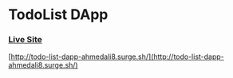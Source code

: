 # TodoList DApp

### [Live Site](http://todo-list-dapp-ahmedali8.surge.sh/)
[http://todo-list-dapp-ahmedali8.surge.sh/](http://todo-list-dapp-ahmedali8.surge.sh/)

